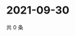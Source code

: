 # 2021-09-30

共 0 条

<!-- BEGIN WEIBO -->
<!-- 最后更新时间 Thu Sep 30 2021 09:54:47 GMT+0800 (China Standard Time) -->

<!-- END WEIBO -->
